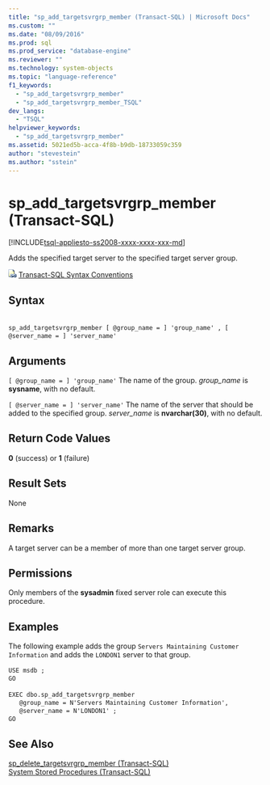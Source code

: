 ```yaml
---
title: "sp_add_targetsvrgrp_member (Transact-SQL) | Microsoft Docs"
ms.custom: ""
ms.date: "08/09/2016"
ms.prod: sql
ms.prod_service: "database-engine"
ms.reviewer: ""
ms.technology: system-objects
ms.topic: "language-reference"
f1_keywords: 
  - "sp_add_targetsvrgrp_member"
  - "sp_add_targetsvrgrp_member_TSQL"
dev_langs: 
  - "TSQL"
helpviewer_keywords: 
  - "sp_add_targetsvrgrp_member"
ms.assetid: 5021ed5b-acca-4f8b-b9db-18733059c359
author: "stevestein"
ms.author: "sstein"
---
```

# sp_add_targetsvrgrp_member (Transact-SQL)
[!INCLUDE[tsql-appliesto-ss2008-xxxx-xxxx-xxx-md](../../includes/tsql-appliesto-ss2008-xxxx-xxxx-xxx-md.md)]

  Adds the specified target server to the specified target server group.  
   
 ![Topic link icon](../../database-engine/configure-windows/media/topic-link.gif "Topic link icon") [Transact-SQL Syntax Conventions](../../t-sql/language-elements/transact-sql-syntax-conventions-transact-sql.md)  
  
## Syntax  
  
```  
  
sp_add_targetsvrgrp_member [ @group_name = ] 'group_name' , [ @server_name = ] 'server_name'   
```  
  
## Arguments  
`[ @group_name = ] 'group_name'`
 The name of the group. *group_name* is **sysname**, with no default.  
  
`[ @server_name = ] 'server_name'`
 The name of the server that should be added to the specified group. *server_name* is **nvarchar(30)**, with no default.  
  
## Return Code Values  
 **0** (success) or **1** (failure)  
  
## Result Sets  
 None  
  
## Remarks  
 A target server can be a member of more than one target server group.  
  
## Permissions  
 Only members of the **sysadmin** fixed server role can execute this procedure.  
  
## Examples  
 The following example adds the group `Servers Maintaining Customer Information` and adds the `LONDON1` server to that group.  
  
```  
USE msdb ;  
GO  
  
EXEC dbo.sp_add_targetsvrgrp_member  
   @group_name = N'Servers Maintaining Customer Information',  
   @server_name = N'LONDON1' ;  
GO  
```  
  
## See Also  
 [sp_delete_targetsvrgrp_member &#40;Transact-SQL&#41;](../../relational-databases/system-stored-procedures/sp-delete-targetsvrgrp-member-transact-sql.md)   
 [System Stored Procedures &#40;Transact-SQL&#41;](../../relational-databases/system-stored-procedures/system-stored-procedures-transact-sql.md)  
  
  
